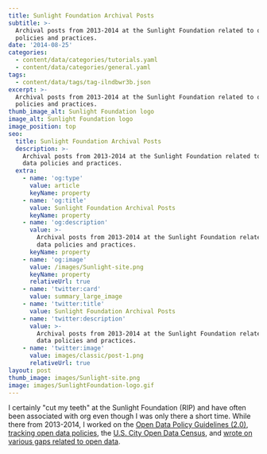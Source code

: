 ```yaml
---
title: Sunlight Foundation Archival Posts
subtitle: >-
  Archival posts from 2013-2014 at the Sunlight Foundation related to open data
  policies and practices.
date: '2014-08-25'
categories:
  - content/data/categories/tutorials.yaml
  - content/data/categories/general.yaml
tags:
  - content/data/tags/tag-ilndbwr3b.json
excerpt: >-
  Archival posts from 2013-2014 at the Sunlight Foundation related to open data
  policies and practices.
thumb_image_alt: Sunlight Foundation logo
image_alt: Sunlight Foundation logo
image_position: top
seo:
  title: Sunlight Foundation Archival Posts
  description: >-
    Archival posts from 2013-2014 at the Sunlight Foundation related to open
    data policies and practices.
  extra:
    - name: 'og:type'
      value: article
      keyName: property
    - name: 'og:title'
      value: Sunlight Foundation Archival Posts
      keyName: property
    - name: 'og:description'
      value: >-
        Archival posts from 2013-2014 at the Sunlight Foundation related to open
        data policies and practices.
      keyName: property
    - name: 'og:image'
      value: /images/Sunlight-site.png
      keyName: property
      relativeUrl: true
    - name: 'twitter:card'
      value: summary_large_image
    - name: 'twitter:title'
      value: Sunlight Foundation Archival Posts
    - name: 'twitter:description'
      value: >-
        Archival posts from 2013-2014 at the Sunlight Foundation related to open
        data policies and practices.
    - name: 'twitter:image'
      value: images/classic/post-1.png
      relativeUrl: true
layout: post
thumb_image: images/Sunlight-site.png
image: images/SunlightFoundation-logo.gif
---
```

I certainly "cut my teeth" at the Sunlight Foundation (RIP) and have often been associated with org even though I was only there a short time. While there from 2013-2014, I worked on the [Open Data Policy Guidelines (2.0)](https://opendatapolicyhub.sunlightfoundation.com/guidelines/), [tracking open data policies](https://sunlightfoundation.com/policy/opendatamap/), the [U.S. City Open Data Census](http://us-city.census.okfn.org/), and [wrote on various gaps related to open data](https://sunlightfoundation.com/author/rwilliams/). 
